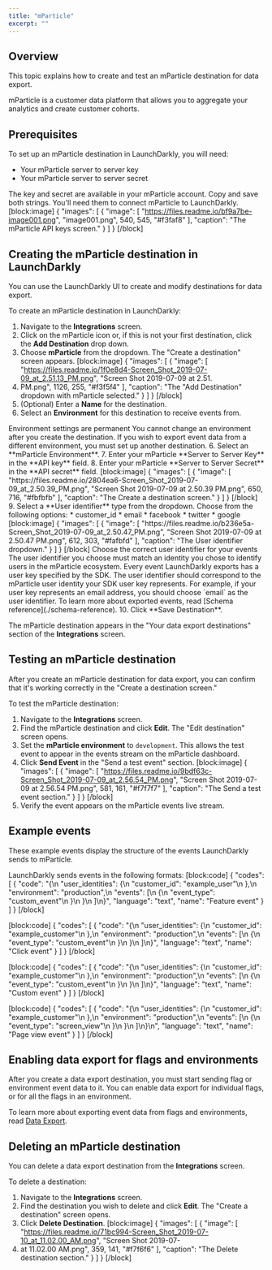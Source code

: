 ```yaml
---
title: "mParticle"
excerpt: ""
---
```

## Overview
This topic explains how to create and test an mParticle destination for data export. 

mParticle is a customer data platform that allows you to aggregate your analytics and create customer cohorts.
## Prerequisites
To set up an mParticle destination in LaunchDarkly, you will need:

* Your mParticle server to server key
* Your mParticle server to server secret

The key and secret are available in your mParticle account. Copy and save both strings. You'll need them to connect mParticle to LaunchDarkly.
[block:image]
{
  "images": [
    {
      "image": [
        "https://files.readme.io/bf9a7be-image001.png",
        "image001.png",
        540,
        545,
        "#f3faf8"
      ],
      "caption": "The mParticle API keys screen."
    }
  ]
}
[/block]

## Creating the mParticle destination in LaunchDarkly
You can use the LaunchDarkly UI to create and modify destinations for data export. 

To create an mParticle destination in LaunchDarkly:

1. Navigate to the **Integrations** screen.
2. Click on the mParticle icon or, if this is not your first destination, click the **Add Destination** drop down.
3. Choose **mParticle** from the dropdown. The "Create a destination" screen appears.
[block:image]
{
  "images": [
    {
      "image": [
        "https://files.readme.io/1f0e8d4-Screen_Shot_2019-07-09_at_2.51.13_PM.png",
        "Screen Shot 2019-07-09 at 2.51.
1. PM.png",
        1126,
        255,
        "#f3f5f4"
      ],
      "caption": "The \"Add Destination\" dropdown with mParticle selected."
    }
  ]
}
[/block]
4. (Optional) Enter a **Name** for the destination.
5. Select an **Environment** for this destination to receive events from.
<Callout intent="alert">
  <CalloutTitle>Environment settings are permanent</CalloutTitle>
   <CalloutDescription>You cannot change an environment after you create the destination. If you wish to export event data from a different environment, you must set up another destination.</CalloutDescription>
</Callout>
6. Select an **mParticle Environment**.
7. Enter your mParticle **Server to Server Key** in the **API key** field.
8. Enter your mParticle **Server to Server Secret** in the **API secret** field.
[block:image]
{
  "images": [
    {
      "image": [
        "https://files.readme.io/2804ea6-Screen_Shot_2019-07-09_at_2.50.39_PM.png",
        "Screen Shot 2019-07-09 at 2.50.39 PM.png",
        650,
        716,
        "#fbfbfb"
      ],
      "caption": "The Create a destination screen."
    }
  ]
}
[/block]
9. Select a **User identifier** type from the dropdown. Choose from the following options:
 * customer_id
 * email
 * facebook
 * twitter
 * google
[block:image]
{
  "images": [
    {
      "image": [
        "https://files.readme.io/b236e5a-Screen_Shot_2019-07-09_at_2.50.47_PM.png",
        "Screen Shot 2019-07-09 at 2.50.47 PM.png",
        612,
        303,
        "#fafbfd"
      ],
      "caption": "The User identifier dropdown."
    }
  ]
}
[/block]

<Callout intent="info">
  <CalloutTitle>Choose the correct user identifier for your events</CalloutTitle>
   <CalloutDescription>The user identifier you choose must match an identity you chose to identify users in the mParticle ecosystem.
Every event LaunchDarkly exports has a user key specified by the SDK. The user identifier should correspond to the mParticle user identity your SDK user key represents. For example, if your user key represents an email address, you should choose `email` as the user identifier.
To learn more about exported events, read [Schema reference](./schema-reference).</CalloutDescription>
</Callout>
10. Click **Save Destination**.

The mParticle destination appears in the "Your data export destinations" section of the **Integrations** screen.
## Testing an mParticle destination
After you create an mParticle destination for data export, you can confirm that it's working correctly in the "Create a destination screen." 

To test the mParticle destination:

1. Navigate to the **Integrations** screen.
2. Find the mParticle destination and click **Edit**. The "Edit destination" screen opens.
3. Set the **mParticle environment** to `development`. This allows the test event to appear in the events stream on the mParticle dashboard.
4. Click **Send Event** in the "Send a test event" section.
[block:image]
{
  "images": [
    {
      "image": [
        "https://files.readme.io/9bdf63c-Screen_Shot_2019-07-09_at_2.56.54_PM.png",
        "Screen Shot 2019-07-09 at 2.56.54 PM.png",
        581,
        161,
        "#f7f7f7"
      ],
      "caption": "The Send a test event section."
    }
  ]
}
[/block]
5. Verify the event appears on the mParticle events live stream.
## Example events
These example events display the structure of the events LaunchDarkly sends to mParticle.

LaunchDarkly sends events in the following formats:
[block:code]
{
  "codes": [
    {
      "code": "{\n  \"user_identities\": {\n    \"customer_id\": \"example_user\"\n  },\n  \"environment\": \"production\",\n  \"events\": [\n    {\n      \"event_type\": \"custom_event\"\n      }\n    }\n  ]\n}",
      "language": "text",
      "name": "Feature event"
    }
  ]
}
[/block]

[block:code]
{
  "codes": [
    {
      "code": "{\n  \"user_identities\": {\n    \"customer_id\": \"example_customer\"\n  },\n  \"environment\": \"production\",\n  \"events\": [\n    {\n      \"event_type\": \"custom_event\"\n      }\n    }\n  ]\n}",
      "language": "text",
      "name": "Click event"
    }
  ]
}
[/block]

[block:code]
{
  "codes": [
    {
      "code": "{\n  \"user_identities\": {\n    \"customer_id\": \"example_customer\"\n  },\n  \"environment\": \"production\",\n  \"events\": [\n    {\n      \"event_type\": \"custom_event\"\n      }\n    }\n  ]\n}",
      "language": "text",
      "name": "Custom event"
    }
  ]
}
[/block]

[block:code]
{
  "codes": [
    {
      "code": "{\n  \"user_identities\": {\n    \"customer_id\": \"example_customer\"\n  },\n  \"environment\": \"production\",\n  \"events\": [\n    {\n      \"event_type\": \"screen_view\"\n      }\n    }\n  ]\n}\n",
      "language": "text",
      "name": "Page view event"
    }
  ]
}
[/block]

## Enabling data export for flags and environments
After you create a data export destination, you must start sending flag or environment event data to it. You can enable data export for individual flags, or for all the flags in an environment.

To learn more about exporting event data from flags and environments, read [Data Export](./data-export#exporting-event-data-for-flags-and-environments).
## Deleting an mParticle destination
You can delete a data export destination from the **Integrations** screen.

To delete a destination:

1. Navigate to the **Integrations** screen.
2. Find the destination you wish to delete and click **Edit**. The "Create a destination" screen opens.
3. Click **Delete Destination**.
[block:image]
{
  "images": [
    {
      "image": [
        "https://files.readme.io/71bc994-Screen_Shot_2019-07-10_at_11.02.00_AM.png",
        "Screen Shot 2019-07-
1. at 11.02.00 AM.png",
        359,
        141,
        "#f7f6f6"
      ],
      "caption": "The Delete destination section."
    }
  ]
}
[/block]